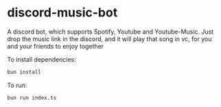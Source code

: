 # discord-music-bot
A discord bot, which supports Spotify, Youtube and Youtube-Music. Just drop the music link in the discord, and it will play that song in vc, for you and your friends to enjoy together


To install dependencies:

```bash
bun install
```

To run:

```bash
bun run index.ts
```

